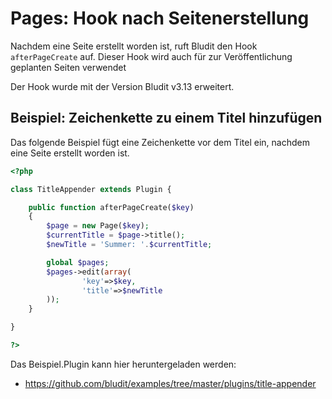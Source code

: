 # Pages: Hook nach Seitenerstellung
<!-- position: 5 -->

Nachdem eine Seite erstellt worden ist, ruft Bludit den Hook `afterPageCreate` auf. Dieser Hook wird auch für zur Veröffentlichung geplanten Seiten verwendet

<div class="note">
Der Hook wurde mit der Version Bludit v3.13 erweitert.
</div>

## Beispiel: Zeichenkette zu einem Titel hinzufügen
Das folgende Beispiel fügt eine Zeichenkette vor dem Titel ein, nachdem eine Seite erstellt worden ist.

```php
<?php

class TitleAppender extends Plugin {

	public function afterPageCreate($key)
	{
		$page = new Page($key);
		$currentTitle = $page->title();
		$newTitle = 'Summer: '.$currentTitle;

		global $pages;
		$pages->edit(array(
				'key'=>$key,
				'title'=>$newTitle
		));
	}

}

?>
```

Das Beispiel.Plugin kann hier heruntergeladen werden:
- https://github.com/bludit/examples/tree/master/plugins/title-appender
